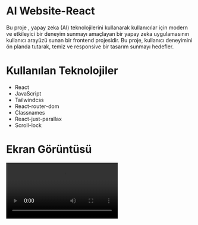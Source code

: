# AI Website-React
Bu proje , yapay zeka (AI) teknolojilerini kullanarak kullanıcılar için modern ve etkileyici bir deneyim sunmayı amaçlayan bir yapay zeka uygulamasının  kullanıcı arayüzü sunan bir frontend projesidir. Bu proje, kullanıcı deneyimini ön planda tutarak, temiz ve responsive bir tasarım sunmayı hedefler. 

# Kullanılan Teknolojiler
- React
- JavaScript
- Tailwindcss
- React-router-dom
- Classnames
- React-just-parallax
- Scroll-lock

# Ekran Görüntüsü

![](src/assets/0130.mov)

